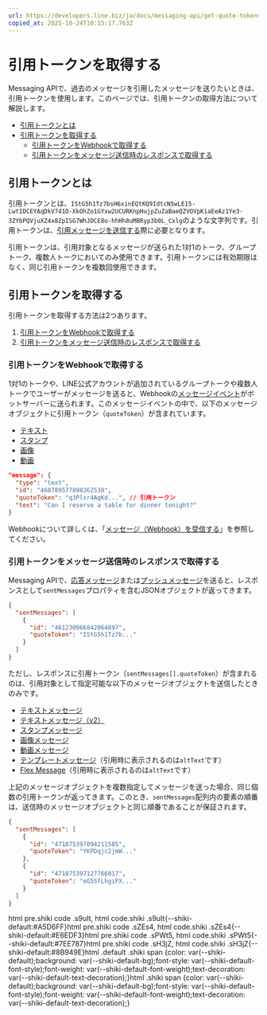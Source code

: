 ```yaml
---
url: https://developers.line.biz/ja/docs/messaging-api/get-quote-tokens/
copied_at: 2025-10-24T10:15:17.763Z
---
```

# 引用トークンを取得する

Messaging APIで、過去のメッセージを引用したメッセージを送りたいときは、引用トークンを使用します。このページでは、引用トークンの取得方法について解説します。

*   [引用トークンとは](#what-is-quote-token)
*   [引用トークンを取得する](#getting-quite-tokens)
    *   [引用トークンをWebhookで取得する](#get-quote-tokens-via-webhook)
    *   [引用トークンをメッセージ送信時のレスポンスで取得する](#get-quote-tokens-in-the-response)

## 引用トークンとは

引用トークンとは、`IStG5h1Tz7bsH6xinEQtKQ9IdtcN5wLE15-LwtIDCEYAqDkV741O-XkOhZo1GYxw2UCURKnpHujpZuZaBaeQZVOVpKiaEeAz1Ye3-3ZYbPQVjuXZ4x8ZpISG7WhJDCE8o-hhHh8uMBRyp3b0L_Cxlg`のような文字列です。引用トークンは、[引用メッセージを送信する](https://developers.line.biz/ja/docs/messaging-api/sending-messages/#send-quote-messages)際に必要となります。

引用トークンは、引用対象となるメッセージが送られた1対1のトーク、グループトーク、複数人トークにおいてのみ使用できます。引用トークンには有効期限はなく、同じ引用トークンを複数回使用できます。

## 引用トークンを取得する

引用トークンを取得する方法は2つあります。

1.  [引用トークンをWebhookで取得する](#get-quote-tokens-via-webhook)
2.  [引用トークンをメッセージ送信時のレスポンスで取得する](#get-quote-tokens-in-the-response)

### 引用トークンをWebhookで取得する

1対1のトークや、LINE公式アカウントが追加されているグループトークや複数人トークでユーザーがメッセージを送ると、Webhookの[メッセージイベント](https://developers.line.biz/ja/reference/messaging-api/#message-event)がボットサーバーに送られます。このメッセージイベントの中で、以下のメッセージオブジェクトに引用トークン（`quoteToken`）が含まれています。

*   [テキスト](https://developers.line.biz/ja/reference/messaging-api/#wh-text)
*   [スタンプ](https://developers.line.biz/ja/reference/messaging-api/#wh-sticker)
*   [画像](https://developers.line.biz/ja/reference/messaging-api/#wh-image)
*   [動画](https://developers.line.biz/ja/reference/messaging-api/#wh-video)

```json
"message": {
  "type": "text",
  "id": "468789577898262530",
  "quoteToken": "q3Plxr4AgKd...", // 引用トークン
  "text": "Can I reserve a table for dinner tonight?"
}
```

Webhookについて詳しくは、「[メッセージ（Webhook）を受信する](https://developers.line.biz/ja/docs/messaging-api/receiving-messages/)」を参照してください。

### 引用トークンをメッセージ送信時のレスポンスで取得する

Messaging APIで、[応答メッセージ](https://developers.line.biz/ja/reference/messaging-api/#send-reply-message)または[プッシュメッセージ](https://developers.line.biz/ja/reference/messaging-api/#send-push-message)を送ると、レスポンスとして`sentMessages`プロパティを含むJSONオブジェクトが返ってきます。

```json
{
  "sentMessages": [
    {
      "id": "461230966842064897",
      "quoteToken": "IStG5h1Tz7b..."
    }
  ]
}
```

ただし、レスポンスに引用トークン（`sentMessages[].quoteToken`）が含まれるのは、引用対象として指定可能な以下のメッセージオブジェクトを送信したときのみです。

*   [テキストメッセージ](https://developers.line.biz/ja/docs/messaging-api/message-types/#text-messages)
*   [テキストメッセージ（v2）](https://developers.line.biz/ja/docs/messaging-api/message-types/#text-messages-v2)
*   [スタンプメッセージ](https://developers.line.biz/ja/docs/messaging-api/message-types/#sticker-messages)
*   [画像メッセージ](https://developers.line.biz/ja/docs/messaging-api/message-types/#image-messages)
*   [動画メッセージ](https://developers.line.biz/ja/docs/messaging-api/message-types/#video-messages)
*   [テンプレートメッセージ](https://developers.line.biz/ja/docs/messaging-api/message-types/#template-messages)（引用時に表示されるのは`altText`です）
*   [Flex Message](https://developers.line.biz/ja/docs/messaging-api/message-types/#flex-messages)（引用時に表示されるのは`altText`です）

上記のメッセージオブジェクトを複数指定してメッセージを送った場合、同じ個数の引用トークンが返ってきます。このとき、`sentMessages`配列内の要素の順番は、送信時のメッセージオブジェクトと同じ順番であることが保証されます。

```json
{
  "sentMessages": [
    {
      "id": "471875397094211585",
      "quoteToken": "YKPDqjc2jmW..."
    },
    {
      "id": "471875397127766017",
      "quoteToken": "eG5SfLhgiFX..."
    }
  ]
}
```

html pre.shiki code .s9uIt, html code.shiki .s9uIt{--shiki-default:#A5D6FF}html pre.shiki code .sZEs4, html code.shiki .sZEs4{--shiki-default:#E6EDF3}html pre.shiki code .sPWt5, html code.shiki .sPWt5{--shiki-default:#7EE787}html pre.shiki code .sH3jZ, html code.shiki .sH3jZ{--shiki-default:#8B949E}html .default .shiki span {color: var(--shiki-default);background: var(--shiki-default-bg);font-style: var(--shiki-default-font-style);font-weight: var(--shiki-default-font-weight);text-decoration: var(--shiki-default-text-decoration);}html .shiki span {color: var(--shiki-default);background: var(--shiki-default-bg);font-style: var(--shiki-default-font-style);font-weight: var(--shiki-default-font-weight);text-decoration: var(--shiki-default-text-decoration);}